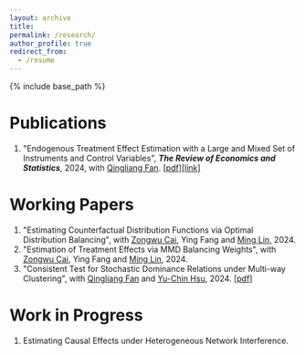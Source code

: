 ```yaml
---
layout: archive 
title: 
permalink: /research/
author_profile: true
redirect_from:
  - /resume
---
```



{% include base_path %}

Publications 
======
1. "Endogenous Treatment Effect Estimation with a Large and Mixed Set of Instruments and Control Variables", ***The Review of Economics and Statistics***, 2024, with [Qingliang Fan](https://michaelqfan.weebly.com/). [[pdf]](https://papers.ssrn.com/sol3/papers.cfm?abstract_id=4146397)[[link]](https://direct.mit.edu/rest/article-abstract/doi/10.1162/rest_a_01230/112429/Endogenous-Treatment-Effect-Estimation-with-a?redirectedFrom=fulltext)


Working Papers
======


1. "Estimating Counterfactual Distribution Functions via Optimal Distribution Balancing", with [Zongwu Cai](https://zongwucai.github.io/), Ying Fang and [Ming Lin](https://faculty.xmu.edu.cn/LM1/zh_CN/index/539901/list/index.htm), 2024. 
1. "Estimation of Treatment Effects via MMD Balancing Weights", with [Zongwu Cai](https://zongwucai.github.io/), Ying Fang and [Ming Lin](https://faculty.xmu.edu.cn/LM1/zh_CN/index/539901/list/index.htm), 2024.
1. "Consistent Test for Stochastic Dominance Relations under Multi-way Clustering", with [Qingliang Fan](https://michaelqfan.weebly.com/) and [Yu-Chin Hsu](https://yuchinhsu.yolasite.com/), 2024. [[pdf]](http://yaqianwu01.github.io/files/SD_multiway_clustering.pdf)

Work in Progress
======

1. Estimating Causal Effects under Heterogeneous Network Interference.
